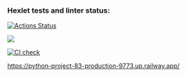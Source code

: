 ### Hexlet tests and linter status:
[![Actions Status](https://github.com/MisterFlicker/python-project-83/workflows/hexlet-check/badge.svg)](https://github.com/MisterFlicker/python-project-83/actions)


<a href="https://codeclimate.com/github/MisterFlicker/python-project-83/maintainability"><img src="https://api.codeclimate.com/v1/badges/46d6d0a63eea8c47fd64/maintainability" /></a>

[![CI check](https://github.com/MisterFlicker/python-project-83/actions/workflows/main.yml/badge.svg)](https://github.com/MisterFlicker/python-project-83/actions/workflows/main.yml)


https://python-project-83-production-9773.up.railway.app/
